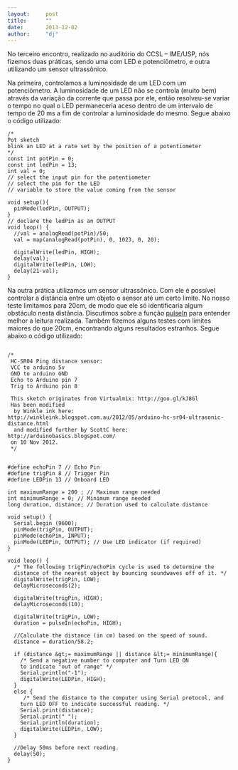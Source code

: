 ```yaml
---
layout:     post
title:      ""
date:       2013-12-02
author:     "dj"
---
```

No terceiro encontro, realizado no auditório do CCSL – IME/USP, nós fizemos duas práticas, sendo uma com LED e potenciômetro, e outra utilizando um sensor ultrassônico.

Na primeira, controlamos a luminosidade de um LED com um potenciômetro. A luminosidade de um LED não se controla (muito bem) através da variação da corrente que passa por ele, então resolveu-se variar o tempo no qual o LED permaneceria aceso dentro de um intervalo de tempo de 20 ms a fim de controlar a luminosidade do mesmo. Segue abaixo o código utilizado:

```
/*
Pot sketch
blink an LED at a rate set by the position of a potentiometer
*/
const int potPin = 0;
const int ledPin = 13;
int val = 0;
// select the input pin for the potentiometer
// select the pin for the LED
// variable to store the value coming from the sensor

void setup(){
  pinMode(ledPin, OUTPUT);
}
// declare the ledPin as an OUTPUT
void loop() {
  //val = analogRead(potPin)/50;
  val = map(analogRead(potPin), 0, 1023, 0, 20);

  digitalWrite(ledPin, HIGH);
  delay(val);
  digitalWrite(ledPin, LOW);
  delay(21-val);
}
```

Na outra prática utilizamos um sensor ultrassônico. Com ele é possível controlar a distância entre um objeto o sensor até um certo limite. No nosso teste limitamos para 20cm, de modo que ele só identificaria algum obstáculo nesta distância. Discutimos sobre a função [pulseIn](http://arduino.cc/en/Reference/pulseIn) para entender melhor a leitura realizada. Também fizemos alguns testes com limites maiores do que 20cm, encontrando alguns resultados estranhos. Segue abaixo o código utilizado:

```

/*
 HC-SR04 Ping distance sensor:
 VCC to arduino 5v 
 GND to arduino GND
 Echo to Arduino pin 7 
 Trig to Arduino pin 8
 
 This sketch originates from Virtualmix: http://goo.gl/kJ8Gl
 Has been modified
  by Winkle ink here: http://winkleink.blogspot.com.au/2012/05/arduino-hc-sr04-ultrasonic-distance.html
  and modified further by ScottC here: http://arduinobasics.blogspot.com/
 on 10 Nov 2012.
 */


#define echoPin 7 // Echo Pin
#define trigPin 8 // Trigger Pin
#define LEDPin 13 // Onboard LED

int maximumRange = 200 ; // Maximum range needed
int minimumRange = 0; // Minimum range needed
long duration, distance; // Duration used to calculate distance

void setup() {
  Serial.begin (9600);
  pinMode(trigPin, OUTPUT);
  pinMode(echoPin, INPUT);
  pinMode(LEDPin, OUTPUT); // Use LED indicator (if required)
}

void loop() {
  /* The following trigPin/echoPin cycle is used to determine the
  distance of the nearest object by bouncing soundwaves off of it. */ 
  digitalWrite(trigPin, LOW); 
  delayMicroseconds(2); 

  digitalWrite(trigPin, HIGH);
  delayMicroseconds(10); 
 
  digitalWrite(trigPin, LOW);
  duration = pulseIn(echoPin, HIGH);
 
  //Calculate the distance (in cm) based on the speed of sound.
  distance = duration/58.2;
 
  if (distance &gt;= maximumRange || distance &lt;= minimumRange){
    /* Send a negative number to computer and Turn LED ON 
    to indicate "out of range" */
    Serial.println("-1");
    digitalWrite(LEDPin, HIGH); 
  }
  else {
     /* Send the distance to the computer using Serial protocol, and
    turn LED OFF to indicate successful reading. */
    Serial.print(distance);
    Serial.print(" ");
    Serial.println(duration);
    digitalWrite(LEDPin, LOW); 
  }
  
  //Delay 50ms before next reading.
  delay(50);
}
```

